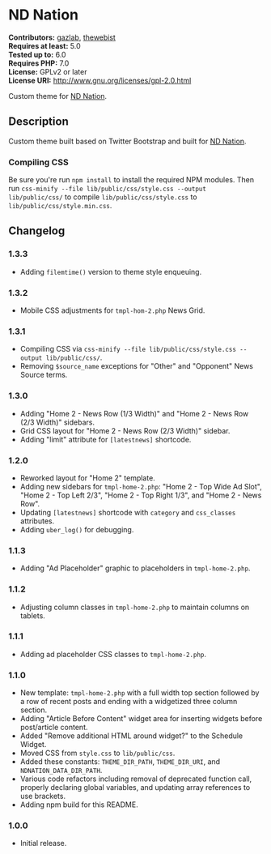 # ND Nation #
**Contributors:** [gazlab](https://profiles.wordpress.org/gazlab/), [thewebist](https://profiles.wordpress.org/thewebist/)  
**Requires at least:** 5.0  
**Tested up to:** 6.0  
**Requires PHP:** 7.0  
**License:** GPLv2 or later  
**License URI:** http://www.gnu.org/licenses/gpl-2.0.html  

Custom theme for [ND Nation](https://ndnation.com).

## Description ##
Custom theme built based on Twitter Bootstrap and built for [ND Nation](https://ndnation.com).

### Compiling CSS ###

Be sure you're run `npm install` to install the required NPM modules. Then run `css-minify --file lib/public/css/style.css --output lib/public/css/` to compile `lib/public/css/style.css` to `lib/public/css/style.min.css`.

## Changelog ##

### 1.3.3 ###
* Adding `filemtime()` version to theme style enqueuing.

### 1.3.2 ###
* Mobile CSS adjustments for `tmpl-hom-2.php` News Grid.

### 1.3.1 ###
* Compiling CSS via `css-minify --file lib/public/css/style.css --output lib/public/css/`.
* Removing `$source_name` exceptions for "Other" and "Opponent" News Source terms.

### 1.3.0 ###
* Adding "Home 2 - News Row (1/3 Width)" and "Home 2 - News Row (2/3 Width)" sidebars.
* Grid CSS layout for "Home 2 - News Row (2/3 Width)" sidebar.
* Adding "limit" attribute for `[latestnews]` shortcode.

### 1.2.0 ###
* Reworked layout for "Home 2" template.
* Adding new sidebars for `tmpl-home-2.php`: "Home 2 - Top Wide Ad Slot", "Home 2 - Top Left 2/3", "Home 2 - Top Right 1/3", and "Home 2 - News Row".
* Updating `[latestnews]` shortcode with `category` and `css_classes` attributes.
* Adding `uber_log()` for debugging.

### 1.1.3 ###
* Adding "Ad Placeholder" graphic to placeholders in `tmpl-home-2.php`.

### 1.1.2 ###
* Adjusting column classes in `tmpl-home-2.php` to maintain columns on tablets.

### 1.1.1 ###
* Adding ad placeholder CSS classes to `tmpl-home-2.php`.

### 1.1.0 ###
* New template: `tmpl-home-2.php` with a full width top section followed by a row of recent posts and ending with a widgetized three column section.
* Adding "Article Before Content" widget area for inserting widgets before post/article content.
* Added "Remove additional HTML around widget?" to the Schedule Widget.
* Moved CSS from `style.css` to `lib/public/css`.
* Added these constants: `THEME_DIR_PATH`, `THEME_DIR_URI`, and `NDNATION_DATA_DIR_PATH`.
* Various code refactors including removal of deprecated function call, properly declaring global variables, and updating array references to use brackets.
* Adding npm build for this README.

### 1.0.0 ###
* Initial release.